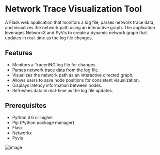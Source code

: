 # Network Trace Visualization Tool

A Flask web application that monitors a log file, parses network trace data, and visualizes the network path using an interactive graph. The application leverages NetworkX and PyVis to create a dynamic network graph that updates in real-time as the log file changes.

## Features

- Monitors a TracertNG log file for changes.
- Parses network trace data from the log file.
- Visualizes the network path as an interactive directed graph.
- Allows users to save node positions for consistent visualization.
- Displays latency information between nodes.
- Refreshes data in real-time as the log file updates.

## Prerequisites

- Python 3.6 or higher
- Pip (Python package manager)
- Flask 
- Networkx
- Pyvis


![image](https://github.com/user-attachments/assets/6d9fc066-f70b-44f5-9a69-b2d7743d28ae)
